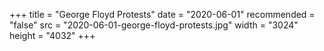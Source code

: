 +++
title = "George Floyd Protests"
date = "2020-06-01"
recommended = "false"
src = "2020-06-01-george-floyd-protests.jpg"
width = "3024"
height = "4032"
+++
